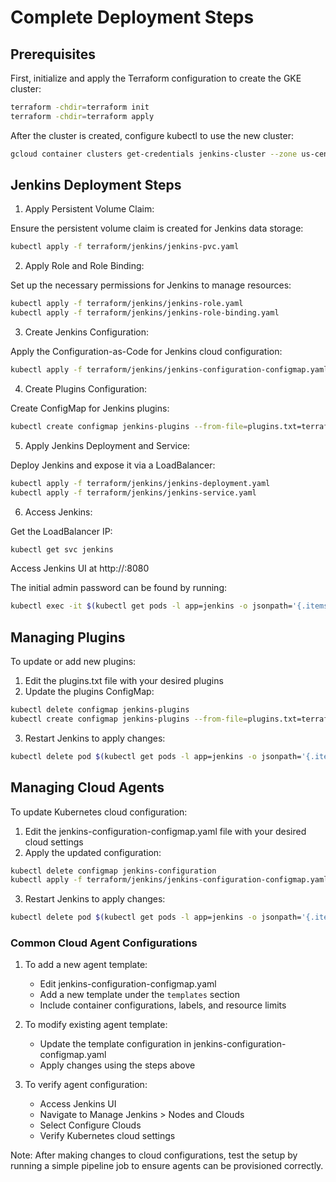 # Complete Deployment Steps

## Prerequisites

First, initialize and apply the Terraform configuration to create the GKE cluster:

```bash
terraform -chdir=terraform init
terraform -chdir=terraform apply
```

After the cluster is created, configure kubectl to use the new cluster:

```bash
gcloud container clusters get-credentials jenkins-cluster --zone us-central1-a --project jenkins-k8s-demo
```

## Jenkins Deployment Steps

1. Apply Persistent Volume Claim:

Ensure the persistent volume claim is created for Jenkins data storage:

```bash
kubectl apply -f terraform/jenkins/jenkins-pvc.yaml
```

2. Apply Role and Role Binding:

Set up the necessary permissions for Jenkins to manage resources:

```bash
kubectl apply -f terraform/jenkins/jenkins-role.yaml
kubectl apply -f terraform/jenkins/jenkins-role-binding.yaml
```

3. Create Jenkins Configuration:

Apply the Configuration-as-Code for Jenkins cloud configuration:

```bash
kubectl apply -f terraform/jenkins/jenkins-configuration-configmap.yaml
```

4. Create Plugins Configuration:

Create ConfigMap for Jenkins plugins:

```bash
kubectl create configmap jenkins-plugins --from-file=plugins.txt=terraform/jenkins/plugins.txt
```

5. Apply Jenkins Deployment and Service:

Deploy Jenkins and expose it via a LoadBalancer:

```bash
kubectl apply -f terraform/jenkins/jenkins-deployment.yaml
kubectl apply -f terraform/jenkins/jenkins-service.yaml
```

6. Access Jenkins:

Get the LoadBalancer IP:

```bash
kubectl get svc jenkins
```

Access Jenkins UI at http://<EXTERNAL-IP>:8080

The initial admin password can be found by running:

```bash
kubectl exec -it $(kubectl get pods -l app=jenkins -o jsonpath='{.items[0].metadata.name}') -- cat /var/jenkins_home/secrets/initialAdminPassword
```

## Managing Plugins

To update or add new plugins:

1. Edit the plugins.txt file with your desired plugins
2. Update the plugins ConfigMap:
```bash
kubectl delete configmap jenkins-plugins
kubectl create configmap jenkins-plugins --from-file=plugins.txt=terraform/jenkins/plugins.txt
```

3. Restart Jenkins to apply changes:
```bash
kubectl delete pod $(kubectl get pods -l app=jenkins -o jsonpath='{.items[0].metadata.name}')
```

## Managing Cloud Agents

To update Kubernetes cloud configuration:

1. Edit the jenkins-configuration-configmap.yaml file with your desired cloud settings
2. Apply the updated configuration:
```bash
kubectl delete configmap jenkins-configuration
kubectl apply -f terraform/jenkins/jenkins-configuration-configmap.yaml
```

3. Restart Jenkins to apply changes:
```bash
kubectl delete pod $(kubectl get pods -l app=jenkins -o jsonpath='{.items[0].metadata.name}')
```

### Common Cloud Agent Configurations

1. To add a new agent template:
   - Edit jenkins-configuration-configmap.yaml
   - Add a new template under the `templates` section
   - Include container configurations, labels, and resource limits

2. To modify existing agent template:
   - Update the template configuration in jenkins-configuration-configmap.yaml
   - Apply changes using the steps above

3. To verify agent configuration:
   - Access Jenkins UI
   - Navigate to Manage Jenkins > Nodes and Clouds
   - Select Configure Clouds
   - Verify Kubernetes cloud settings

Note: After making changes to cloud configurations, test the setup by running a simple pipeline job to ensure agents can be provisioned correctly.
